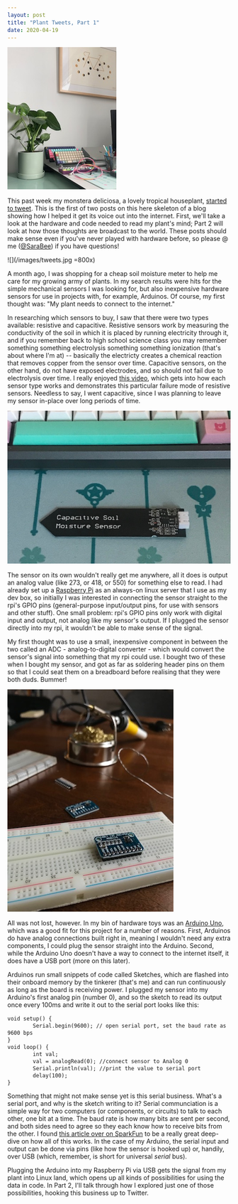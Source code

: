 ```yaml
---
layout: post
title: "Plant Tweets, Part 1"
date: 2020-04-19
---
```


![](/images/monstera.jpg)

This past week my monstera deliciosa, a lovely tropical houseplant, [started to
tweet](https://twitter.com/monsterasays). This is the first of two posts on this here skeleton of a blog showing
how I helped it get its voice out into the internet. First, we'll take a look at the hardware and code
needed to read my plant's mind; Part 2 will look at how those thoughts are
broadcast to the world. These posts should make sense even if you've never
played with hardware before, so please @ me
([@SaraBee](https://twitter.com/SaraBee)) if you have questions!

![](/images/tweets.jpg =800x)

A month ago, I was shopping for a cheap soil moisture meter to help me care
for my growing army of plants. In my search results were hits for the simple
mechanical sensors I was looking for, but also inexpensive hardware sensors for use in
projects with, for example, Arduinos. Of course, my first thought was: "My
plant needs to connect to the internet."

In researching which sensors to buy, I saw that there were two types
available: resistive and capacitive. Resistive sensors work by measuring the
conductivity of the soil in which it is placed by running electricity through
it, and if you remember back to
high school science class you may remember something something electrolysis
something something ionization (that's about where I'm at) -- basically the
electricty creates a chemical reaction that removes copper from the sensor
over time. Capacitive sensors, on the other hand, do not have exposed
electrodes, and so should not fail due to electrolysis over time. I really
enjoyed [this video](https://www.youtube.com/watch?v=udmJyncDvw0), which gets into how each sensor type works and
demonstrates this particular failure mode of resistive sensors. Needless to
say, I went capacitive, since I was planning to leave my sensor in-place over
long periods of time.

![](/images/sensor.jpg)

The sensor on its own wouldn't really get me anywhere, all it does is output
an analog value (like 273, or 418, or 550) for something else to read. I had
already set up a [Raspberry
Pi](https://www.raspberrypi.org/products/raspberry-pi-3-model-b/) as an always-on linux server that I use as my
dev box, so initially I was interested in connecting the sensor straight to
the rpi's GPIO pins (general-purpose input/output pins, for use with sensors
and other stuff). One small problem: rpi's GPIO pins only work with digital
input and output, not analog like my sensor's output. If I plugged the sensor directly into my rpi, it wouldn't
be able to make sense of the signal.

My first thought was to use a small, inexpensive component in between the two
called an ADC - analog-to-digital converter - which would convert the sensor's
signal into something that my rpi could use. I bought two of these when
I bought my sensor, and got as far as soldering header pins on them so that
I could seat them on a breadboard before realising that they were both
duds. Bummer!

![](/images/adc.jpg)

All was not lost, however. In my bin of hardware toys was an [Arduino
Uno](https://store.arduino.cc/usa/arduino-uno-rev3),
which was a good fit for this project for a number of reasons. First, Arduinos
do have analog connections built right in, meaning I wouldn't need any extra
components, I could plug the sensor straight into the Arduino. Second, while
the Arduino Uno doesn't have a way to connect to the internet itself, it does have
a USB port (more on this later).

Arduinos run small snippets of code called Sketches, which are flashed into
their onboard memory by the tinkerer (that's me) and can run continuously as long
as the board is receiving power. I plugged my sensor into my Arduino's first analog pin (number 0), and so the sketch to read its output once every 100ms and write it
out to the serial port looks like
this:
```arduino
void setup() {
        Serial.begin(9600); // open serial port, set the baud rate as 9600 bps
}
void loop() {
        int val;
        val = analogRead(0); //connect sensor to Analog 0
        Serial.println(val); //print the value to serial port
        delay(100);
}
```

Something that might not make sense yet is this serial business. What's
a serial port, and why is the sketch writing to it? Serial communciation is
a simple way for two computers (or components, or circuits) to talk to
each other, one bit at a time. The baud rate is how many bits are sent per
second, and both sides need to agree so they each know how to receive bits from the other. I found [this article over on SparkFun](https://learn.sparkfun.com/tutorials/serial-communication/all) to
be a really great deep-dive on how all of this works. In the case of my Arduino, the serial
input and output can be done via pins (like how the sensor is hooked up) or,
handily, over USB (which, remember, is short for universal *serial* bus).

Plugging the Arduino into my Raspberry Pi via USB gets the signal from my
plant into Linux land, which opens up all kinds of possibilities for using the
data in code. In Part 2, I'll talk through how I explored just one of those
possibilities, hooking this business up to Twitter.




